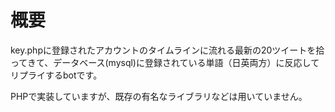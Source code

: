# 概要
key.phpに登録されたアカウントのタイムラインに流れる最新の20ツイートを拾ってきて、データベース(mysql)に登録されている単語（日英両方）に反応してリプライするbotです。

PHPで実装していますが、既存の有名なライブラリなどは用いていません。

